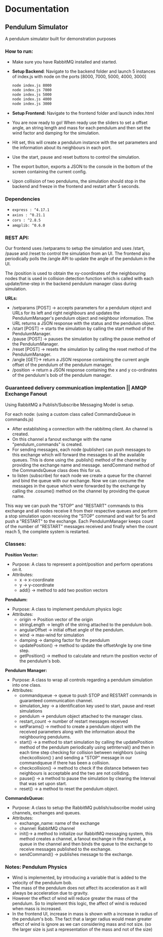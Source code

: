 # Documentation

## Pendulum Simulator

A pendulum simulator built for demonstration purposes

### How to run:

- Make sure you have RabbitMQ installed and started.
- **Setup Backend**: Navigate to the backend folder and launch 5 instances of index.js with node on the ports [8000, 7000, 5000, 4000, 3000]

    ```bash
    node index.js 8000
    node index.js 7000
    node index.js 5000
    node index.js 4000
    node index.js 3000
    ```

- **Setup Frontend:** Navigate to the frontend folder and launch index.html
- You are now ready to go! When ready use the sliders to set a offset angle, an string length and mass for each pendulum and then set the wind factor and damping for the simulation.
- Hit set, this will create a pendulum instance with the set parameters and the information about its neighbours in each port.
- Use the start, pause and reset buttons to control the simulation.
- The export button, exports a JSON to the console in the bottom of the screen containing the current config.
- Upon collision of two pendulums, the simulation should stop in the backend and freeze in the frontend and restart after 5 seconds.

### Dependencies

- `express : ^4.17.1`
- `axios : ^0.21.1`
- `cors : ^2.8.5`
- `amqplib: ^0.6.0`

### REST API:

Our frontend uses /setparams to setup the simulation and uses /start, /pause and /reset to control the simulation from an UI. The frontend also periodically polls the /angle API to update the angle of the pendulum in the UI. 

The /position is used to obtain the xy-coordinates of the neighbouring nodes that is used in collision detection function which is called with each update/time-step in the backend pendulum manager class during simulation.

**URLs:**  

- /setparams  [POST] → accepts parameters for a pendulum object and URLs for its left and right neighbours and updates the PendulumManager's pendulum object and neighbour information. The URL returns a JSON response with the status and the pendulum object.
- /start [POST] → starts the simulation by calling the start method of the PendulumManager.
- /pause [POST] → pauses the simulation by calling the pause method of the PendulumManager.
- /reset [POST] → resets the simulation by calling the reset method of the PendulumManager.
- /angle [GET]→ return a JSON response containing the current angle offset of the pendulum of the pendulum manager.
- /position → return a JSON response containing the x and y co-ordinates of the pendulum's bob of the pendulum manager.

### Guaranteed delivery communication implentation || AMQP Exchange Fanout

Using RabbitMQ a Publish/Subscribe Messaging Model is setup.

For each node: (using a custom class called CommandsQueue in commands.js)

- After establishing a connection with the rabbitmq client. An channel is created.
- On this channel a fanout exchange with the name "pendulum_commands" is created.
- For sending messages, each node (publisher) can push messages to this exchange which will forward the messages to all the available queues. This is done using the .publish() method of the channel by providing the exchange name and message. sendCommand method of the CommandsQueue class does this for us.
- to listen (subscribe) for each node we create a queue for the channel and bind the queue with our exchange. Now we can consume the messages in the queue which were forwarded by the exchange by calling the .cosume() method on the channel by providing the queue name.

This way we can push the "STOP" and "RESTART" commands to this exchange and all nodes receive it from their respective queues and perform a stop simulation upon receiving the "STOP" command and wait for 5s and push a "RESTART" to the exchange. Each PendulumManager keeps count of the number of "RESTART" messages received and finally when the count reach 5, the complete system is restarted.

### Classes:

**Position Vector:** 

- Purpose: A class to represent a point/position and perform operations on it.
- Attributes:
    - x → x-coordinate
    - y → y-coordinate
    - add() → method to add two position vectors

**Pendulum:**

- Purpose: A class to implement pendulum physics logic
- Attributes:
    - origin → Position vector of the origin
    - stringLength → length of the string attached to the pendulum bob.
    - angularOffset → initial offset angle of the pendulum.
    - wind → max-wind for simulation
    - damping → damping factor for the pendulum
    - updatePosition() → method to update the offsetAngle by one time step.
    - getPosition() → method to calculate and return the position vector of the pendulum's bob.

**Pendulum Manager:** 

- Purpose: A class to wrap all controls regarding a pendulum simulation into one class.
- Attributes:
    - commandqueue → queue to push STOP and RESTART commands in guaranteed communication channel.
    - simulation_key → a identification key used to start, pause and reset simulations
    - pendulum → pendulum object attached to the manager class.
    - restart_count → number of restart messages received
    - setParams() → method to create a pendulum object with the received parameters along with the information about the neighbouring pendulums.
    - start() → a method to start simulation by calling the updatePosition method of the pendulum periodically using setInterval() and then in each time step checking for collision between neighbors (using checkcollision() ) and sending a "STOP" message in our commandqueue if there has been a collision.
    - checkcollision() → method to check if the distance between two neighbours is acceptable and the two are not colliding.
    - pause() → a method to pause the simulation by clearing the Interval that was set upon start.
    - reset() → a method to reset the pendulum object.

**CommandsQueue:**

- Purpose: A class to setup the RabbitMQ publish/subscribe model using channels, exchanges and queues.
- Attributes:
    - exchange_name: name of the exchange
    - channel: RabbitMQ channel
    - init()→ a method to initialize our RabbitMQ messaging system, this method creates a channel, a fanout exchange in the channel, a queue in the channel and then binds the queue to the exchange to receive messages published to the exchange.
    - sendCommand() → publishes message to the exchange.

### Notes: Pendulum Physics

- Wind is implemented, by introducing a variable that is added to the velocity of the pendulum bob.
- The mass of the pendulum does not affect its acceleration as it will always be acceleration due to gravity.
- However the effect of wind will reduce greater the mass of the pendulum. So to implement this logic, the affect of wind is reduced when mass is increased.
- In the frontend UI, increase in mass is shown with a increase in radius of the pendulum's bob. The fact that a larger radius would mean greater effect of wind is ignore as we can considering mass and not size. (so the larger size is just a representation of the mass and not of the size)